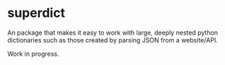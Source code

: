 # superdict
An package that makes it easy to work with large, deeply nested python dictionaries such as those created by parsing JSON from a website/API.

Work in progress.
